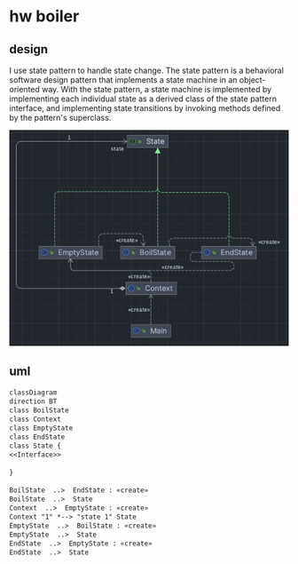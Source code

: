 # hw boiler

## design
I use state pattern to handle state change. The state pattern is a behavioral software design pattern that implements a state machine in an object-oriented way. With the state pattern, a state machine is implemented by implementing each individual state as a derived class of the state pattern interface, and implementing state transitions by invoking methods defined by the pattern's superclass.

![img.png](img.png)

## uml

```mermaid
classDiagram
direction BT
class BoilState
class Context
class EmptyState
class EndState
class State {
<<Interface>>

}

BoilState  ..>  EndState : «create»
BoilState  ..>  State 
Context  ..>  EmptyState : «create»
Context "1" *--> "state 1" State 
EmptyState  ..>  BoilState : «create»
EmptyState  ..>  State 
EndState  ..>  EmptyState : «create»
EndState  ..>  State

```